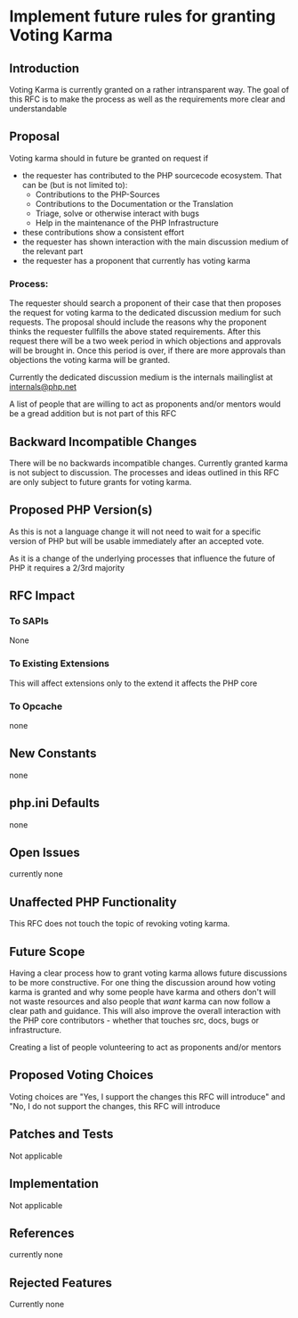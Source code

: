 # Implement future rules for granting Voting Karma 

## Introduction 

Voting Karma is currently granted on a rather intransparent way. The goal of this RFC is to make the process as well
as the requirements more clear and understandable

## Proposal 

Voting karma should in future be granted on request if

* the requester has contributed to the PHP sourcecode ecosystem. That can be (but is not limited to):
  * Contributions to the PHP-Sources
  * Contributions to the Documentation or the Translation
  * Triage, solve or otherwise interact with bugs
  * Help in the maintenance of the PHP Infrastructure
* these contributions show a consistent effort
* the requester has shown interaction with the main discussion medium of the relevant part
* the requester has a proponent that currently has voting karma

### Process:

The requester should search a proponent of their case that then proposes the request for voting karma to the 
dedicated discussion medium for such requests. The proposal should include the reasons why the proponent thinks 
the requester fullfills the above stated requirements. After this request there will be a two week period in which 
objections and approvals will be brought in. Once this period is over, if there are more approvals than objections 
the voting karma will be granted.

Currently the dedicated discussion medium is the internals mailinglist at internals@php.net

A list of people that are willing to act as proponents and/or mentors would be a gread addition but is not
part of this RFC

## Backward Incompatible Changes
There will be no backwards incompatible changes. Currently granted karma is not subject to discussion. 
The processes and ideas outlined in this RFC are only subject to future grants for voting karma.

## Proposed PHP Version(s)
As this is not a language change it will not need to wait for a specific version of PHP but will be 
usable immediately after an accepted vote.

As it is a change of the underlying processes that influence the future of PHP it requires a 2/3rd majority

## RFC Impact

### To SAPIs 

None

### To Existing Extensions 

This will affect extensions only to the extend it affects the PHP core 

### To Opcache

none

## New Constants

none

## php.ini Defaults

none

## Open Issues 

currently none

## Unaffected PHP Functionality 

This RFC does not touch the topic of revoking voting karma.

## Future Scope 

Having a clear process how to grant voting karma allows future discussions to be more constructive. For one 
thing the discussion around how voting karma is granted and why some people have karma and others don't will
not waste resources and also people that *want* karma can now follow a clear path and guidance. This will also 
improve the overall interaction with the PHP core contributors - whether that touches src, docs, bugs or 
infrastructure.

Creating a list of people volunteering to act as proponents and/or mentors

## Proposed Voting Choices

Voting choices are "Yes, I support the changes this RFC will introduce" and "No, I do not support the changes, this RFC will introduce

## Patches and Tests

Not applicable

## Implementation

Not applicable

## References

currently none

## Rejected Features

Currently none
